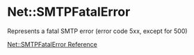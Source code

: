 # Net::SMTPFatalError

Represents a fatal SMTP error (error code 5xx, except for 500)

[Net::SMTPFatalError Reference](https://ruby-doc.org/stdlib-2.5.0/libdoc/net/smtp/rdoc/Net/SMTPFatalError.html)
